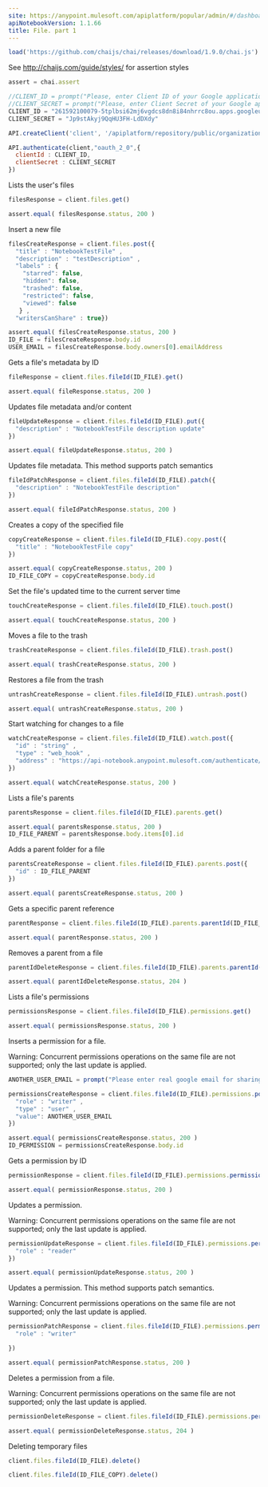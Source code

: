 ```yaml
---
site: https://anypoint.mulesoft.com/apiplatform/popular/admin/#/dashboard/apis/12164/versions/12574/portal/pages/13394/preview
apiNotebookVersion: 1.1.66
title: File. part 1
---
```


```javascript
load('https://github.com/chaijs/chai/releases/download/1.9.0/chai.js')
```

See http://chaijs.com/guide/styles/ for assertion styles

```javascript
assert = chai.assert
```

```javascript
//CLIENT_ID = prompt("Please, enter Client ID of your Google application.")
//CLIENT_SECRET = prompt("Please, enter Client Secret of your Google application.")
CLIENT_ID = "261592100079-5tplbsi62mj6vgdcs8dn8i84nhrrc8ou.apps.googleusercontent.com"
CLIENT_SECRET = "Jp9stAkyj9QqHU3FH-LdDXdy"
```

```javascript
API.createClient('client', '/apiplatform/repository/public/organizations/30/apis/12164/versions/12574/definition');
```

```javascript
API.authenticate(client,"oauth_2_0",{
  clientId : CLIENT_ID,
  clientSecret : CLIENT_SECRET
})
```

Lists the user's files

```javascript
filesResponse = client.files.get()
```

```javascript
assert.equal( filesResponse.status, 200 )
```

Insert a new file

```javascript
filesCreateResponse = client.files.post({
  "title" : "NotebookTestFile" ,
  "description" : "testDescription" ,
  "labels" : {
    "starred": false,
    "hidden": false,
    "trashed": false,
    "restricted": false,
    "viewed": false
   } ,
  "writersCanShare" : true})
```

```javascript
assert.equal( filesCreateResponse.status, 200 )
ID_FILE = filesCreateResponse.body.id
USER_EMAIL = filesCreateResponse.body.owners[0].emailAddress
```

Gets a file's metadata by ID

```javascript
fileResponse = client.files.fileId(ID_FILE).get()
```

```javascript
assert.equal( fileResponse.status, 200 )
```

Updates file metadata and/or content

```javascript
fileUpdateResponse = client.files.fileId(ID_FILE).put({
  "description" : "NotebookTestFile description update"
})
```

```javascript
assert.equal( fileUpdateResponse.status, 200 )
```

Updates file metadata. This method supports patch semantics

```javascript
fileIdPatchResponse = client.files.fileId(ID_FILE).patch({
  "description" : "NotebookTestFile description" 
})
```

```javascript
assert.equal( fileIdPatchResponse.status, 200 )
```

Creates a copy of the specified file

```javascript
copyCreateResponse = client.files.fileId(ID_FILE).copy.post({
  "title" : "NotebookTestFile copy"  
})
```

```javascript
assert.equal( copyCreateResponse.status, 200 )
ID_FILE_COPY = copyCreateResponse.body.id
```

Set the file's updated time to the current server time

```javascript
touchCreateResponse = client.files.fileId(ID_FILE).touch.post()
```

```javascript
assert.equal( touchCreateResponse.status, 200 )
```

Moves a file to the trash

```javascript
trashCreateResponse = client.files.fileId(ID_FILE).trash.post()
```

```javascript
assert.equal( trashCreateResponse.status, 200 )
```

Restores a file from the trash

```javascript
untrashCreateResponse = client.files.fileId(ID_FILE).untrash.post()
```

```javascript
assert.equal( untrashCreateResponse.status, 200 )
```

Start watching for changes to a file

```javascript
watchCreateResponse = client.files.fileId(ID_FILE).watch.post({
  "id" : "string" ,
  "type" : "web_hook" ,
  "address" : "https://api-notebook.anypoint.mulesoft.com/authenticate/oauth.html"
})
```

```javascript
assert.equal( watchCreateResponse.status, 200 )
```

Lists a file's parents

```javascript
parentsResponse = client.files.fileId(ID_FILE).parents.get()
```

```javascript
assert.equal( parentsResponse.status, 200 )
ID_FILE_PARENT = parentsResponse.body.items[0].id
```

Adds a parent folder for a file

```javascript
parentsCreateResponse = client.files.fileId(ID_FILE).parents.post({
  "id" : ID_FILE_PARENT
})
```

```javascript
assert.equal( parentsCreateResponse.status, 200 )
```

Gets a specific parent reference

```javascript
parentResponse = client.files.fileId(ID_FILE).parents.parentId(ID_FILE_PARENT).get()
```

```javascript
assert.equal( parentResponse.status, 200 )
```

Removes a parent from a file

```javascript
parentIdDeleteResponse = client.files.fileId(ID_FILE).parents.parentId(ID_FILE_PARENT).delete()
```

```javascript
assert.equal( parentIdDeleteResponse.status, 204 )
```

Lists a file's permissions

```javascript
permissionsResponse = client.files.fileId(ID_FILE).permissions.get()
```

```javascript
assert.equal( permissionsResponse.status, 200 )
```

Inserts a permission for a file.

Warning: Concurrent permissions operations on the same file are not supported; only the last update is applied.

```javascript
ANOTHER_USER_EMAIL = prompt("Please enter real google email for sharing file with them")
```

```javascript
permissionsCreateResponse = client.files.fileId(ID_FILE).permissions.post({
  "role" : "writer" ,
  "type" : "user" ,
  "value": ANOTHER_USER_EMAIL
})
```

```javascript
assert.equal( permissionsCreateResponse.status, 200 )
ID_PERMISSION = permissionsCreateResponse.body.id
```

Gets a permission by ID

```javascript
permissionResponse = client.files.fileId(ID_FILE).permissions.permissionId(ID_PERMISSION).get()
```

```javascript
assert.equal( permissionResponse.status, 200 )
```

Updates a permission.

Warning: Concurrent permissions operations on the same file are not supported; only the last update is applied.

```javascript
permissionUpdateResponse = client.files.fileId(ID_FILE).permissions.permissionId(ID_PERMISSION).put({
  "role" : "reader" 
})
```

```javascript
assert.equal( permissionUpdateResponse.status, 200 )
```

Updates a permission. This method supports patch semantics.

Warning: Concurrent permissions operations on the same file are not supported; only the last update is applied.

```javascript
permissionPatchResponse = client.files.fileId(ID_FILE).permissions.permissionId(ID_PERMISSION).patch({
  "role" : "writer" 

})
```

```javascript
assert.equal( permissionPatchResponse.status, 200 )
```

Deletes a permission from a file. 

Warning: Concurrent permissions operations on the same file are not supported; only the last update is applied.

```javascript
permissionDeleteResponse = client.files.fileId(ID_FILE).permissions.permissionId(ID_PERMISSION).delete()
```

```javascript
assert.equal( permissionDeleteResponse.status, 204 )
```

Deleting temporary files

```javascript
client.files.fileId(ID_FILE).delete()
```

```javascript
client.files.fileId(ID_FILE_COPY).delete()
```
